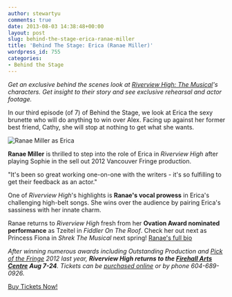 ```yaml
---
author: stewartyu
comments: true
date: 2013-08-03 14:38:48+00:00
layout: post
slug: behind-the-stage-erica-ranae-miller
title: 'Behind The Stage: Erica (Ranae Miller)'
wordpress_id: 755
categories:
- Behind the Stage
---
```


_Get an exclusive behind the scenes look at [Riverview High: The Musical](http://www.riverviewhighthemusical.com)'s characters. Get insight to their story and see exclusive rehearsal and actor footage._

In our third episode (of 7) of Behind the Stage, we look at Erica the sexy brunette who will do anything to win over Alex. Facing up against her former best friend, Cathy, she will stop at nothing to get what she wants.









![Ranae Miller as Erica](http://riverviewhighthemusical.com/wp-content/uploads/2013/08/Ranae-1.jpg)






**Ranae Miller** is thrilled to step into the role of Erica in _Riverview High_ after playing Sophie in the sell out 2012 Vancouver Fringe production.

"It's been so great working one-on-one with the writers - it's so fulfilling to get their feedback as an actor."

One of _Riverview High_'s highlights is **Ranae's vocal prowess** in Erica's challenging high-belt songs. She wins over the audience by pairing Erica's sassiness with her innate charm.

Ranae returns to _Riverview High_ fresh from her **Ovation Award nominated performance** as Tzeitel in _Fiddler On The Roof_. Check her out next as Princess Fiona in _Shrek The Musical_ next spring! [Ranae's full bio](http://riverviewhighthemusical.com/cast#ranae-miller)







_After winning numerous awards including Outstanding Production and [Pick of the Fringe](http://www.vancouverfringe.com/) 2012 last year, **Riverview High returns to the [Firehall Arts Centre](http://firehallartscentre.ca/) Aug 7-24**. Tickets can be [purchased online](https://tickets.firehallartscentre.ca/TheatreManager/1/tmEvent/tmEvent578.html) or by phone 604-689-0926._

[Buy Tickets Now!](https://tickets.firehallartscentre.ca/TheatreManager/1/tmEvent/tmEvent578.html)
